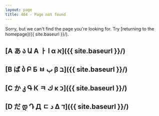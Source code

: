 ```yaml
---
layout: page
title: 404 - Page not found
---
```


Sorry, but we can't find the page you're looking for. Try [returning to the homepage]({{ site.baseurl }}/).


## [A あ ა Ա A ㅏ ا α א]({{ site.baseurl }}/)

## [B ば ბ Բ Б ㅂ ب β ב]({{ site.baseurl }}/)

## [C か კ Գ К ㅋ ك κ כ]({{ site.baseurl }}/)

## [D だ დ Դ Д ㄷ د Δ ד]({{ site.baseurl }}/)